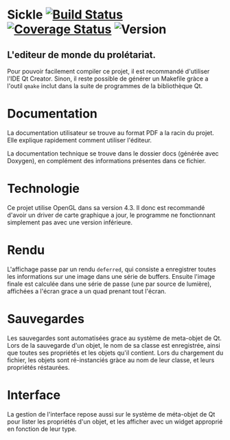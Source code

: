 Sickle [![Build Status](https://travis-ci.org/sup3asc2/sickle.svg?branch=master)](https://travis-ci.org/sup3asc2/sickle) [![Coverage Status](https://coveralls.io/repos/sup3asc2/sickle/badge.svg?branch=)](https://coveralls.io/r/sup3asc2/sickle?branch=) ![Version](https://img.shields.io/github/tag/sup3asc2/sickle.svg?style=flat)
==================================================
L'editeur de monde du prolétariat.
--------------------------------------------------
Pour pouvoir facilement compiler ce projet, il est recommandé d'utiliser l'IDE
Qt Creator. Sinon, il reste possible de générer un Makefile gràce a l'outil
`qmake` inclut dans la suite de programmes de la bibliothèque Qt.

# Documentation
La documentation utilisateur se trouve au format PDF a la racin du projet. Elle
explique rapidement comment utiliser l'éditeur.

La documentation technique se trouve dans le dossier docs (générée avec
Doxygen), en complément des informations présentes dans ce fichier.

# Technologie
Ce projet utilise OpenGL dans sa version 4.3. Il donc est recommandé d'avoir un
driver de carte graphique a jour, le programme ne fonctionnant simplement pas
avec une version inférieure.

# Rendu
L'affichage passe par un rendu `deferred`, qui consiste a enregistrer toutes
les informations sur une image dans une série de buffers. Ensuite l'image
finale est calculée dans une série de passe (une par source de lumière),
affichées a l'écran grace a un quad prenant tout l'écran.

# Sauvegardes
Les sauvegardes sont automatisées grace au système de meta-objet de Qt. Lors de
la sauvegarde d'un objet, le nom de sa classe est enregistrée, ainsi que toutes
ses propriétés et les objets qu'il contient. Lors du chargement du fichier, les
objets sont ré-instanciés gràce au nom de leur classe, et leurs propriétés
réstaurées.

# Interface
La gestion de l'interface repose aussi sur le système de méta-objet de Qt pour
lister les propriétés d'un objet, et les afficher avec un widget approprié
en fonction de leur type.
